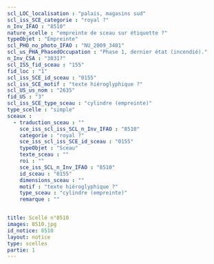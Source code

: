 ```yaml
---
scl_LOC_localisation : "palais, magasins sud"
scl_iss_SCE_categorie : "royal ?"
n_Inv_IFAO : "8510"
nature_scelle : "empreinte de sceau sur étiquette ?"
typeObjet : "Empreinte"
scl_PHO_no_photo_IFAO : "NU_2009_3401"
scl_us_PHA_PhasedOccupation : "Phase 1, dernier état (incendié)."
n_Inv_CSA : "3031?"
scl_ISS_fid_sceau : "155"
fid_loc : "1"
scl_iss_SCE_id_sceau : "0155"
scl_iss_SCE_motif : "texte hiéroglyphique ?"
scl_US_us_nom : "2635"
fid_US : "3"
scl_iss_SCE_type_sceau : "cylindre (empreinte)"
type_scelle : "simple"
sceaux :
  - traduction_sceau : ""
    sce_iss_scl_iss_SCL_n_Inv_IFAO : "8510"
    categorie : "royal ?"
    sce_iss_scl_iss_SCE_id_sceau : "0155"
    typeObjet : "Sceau"
    texte_sceau : ""
    roi : ""
    sce_iss_SCL_n_Inv_IFAO : "8510"
    id_sceau : "0155"
    dimensions_sceau : ""
    motif : "texte hiéroglyphique ?"
    type_sceau : "cylindre (empreinte)"
    remarque : ""


title: Scellé n°8510
images: 8510.jpg
id_notice: 8510
layout: notice
type: scelles
partie: 1
---
```

